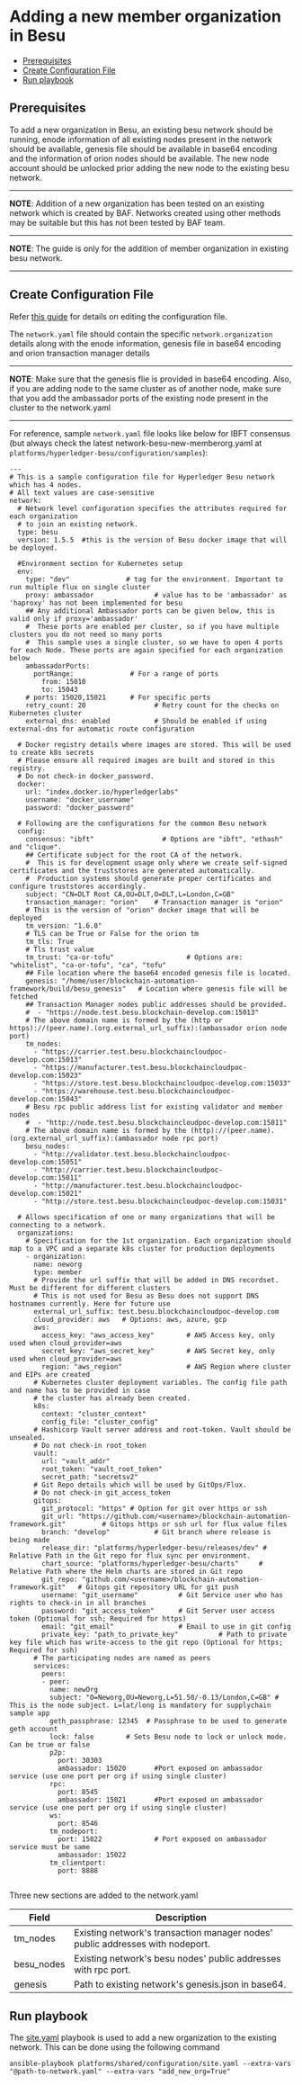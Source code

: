 [//]: # (##############################################################################################)
[//]: # (Copyright Accenture. All Rights Reserved.)
[//]: # (SPDX-License-Identifier: Apache-2.0)
[//]: # (##############################################################################################)

<a name = "adding-new-member-org-to-existing-network-in-besu"></a>
# Adding a new member organization in Besu

  - [Prerequisites](#prerequisites)
  - [Create Configuration File](#create-configuration-file)
  - [Run playbook](#run-playbook)

<a name = "prerequisites"></a>
## Prerequisites
To add a new organization in Besu, an existing besu network should be running, enode information of all existing nodes present in the network should be available, genesis file should be available in base64 encoding and the information of orion nodes should be available. The new node account should be unlocked prior adding the new node to the existing besu network. 

---
**NOTE**: Addition of a new organization has been tested on an existing network which is created by BAF. Networks created using other methods may be suitable but this has not been tested by BAF team.

---

**NOTE**: The guide is only for the addition of member organization in existing besu network.

---

<a name = "create_config_file"></a>
## Create Configuration File

Refer [this guide](./besu_networkyaml.md) for details on editing the configuration file.

The `network.yaml` file should contain the specific `network.organization` details along with the enode information, genesis file in base64 encoding and orion transaction manager details

---
**NOTE**: Make sure that the genesis flie is provided in base64 encoding. Also, if you are adding node to the same cluster as of another node, make sure that you add the ambassador ports of the existing node present in the cluster to the network.yaml

---
For reference, sample `network.yaml` file looks like below for IBFT consensus (but always check the latest network-besu-new-memberorg.yaml at `platforms/hyperledger-besu/configuration/samples`):

```
---
# This is a sample configuration file for Hyperledger Besu network which has 4 nodes.
# All text values are case-sensitive
network:
  # Network level configuration specifies the attributes required for each organization
  # to join an existing network.
  type: besu
  version: 1.5.5  #this is the version of Besu docker image that will be deployed.

  #Environment section for Kubernetes setup
  env:
    type: "dev"              # tag for the environment. Important to run multiple flux on single cluster
    proxy: ambassador               # value has to be 'ambassador' as 'haproxy' has not been implemented for besu
    ## Any additional Ambassador ports can be given below, this is valid only if proxy='ambassador'
    #  These ports are enabled per cluster, so if you have multiple clusters you do not need so many ports
    #  This sample uses a single cluster, so we have to open 4 ports for each Node. These ports are again specified for each organization below
    ambassadorPorts:
      portRange:              # For a range of ports 
        from: 15010 
        to: 15043
    # ports: 15020,15021      # For specific ports 
    retry_count: 20                 # Retry count for the checks on Kubernetes cluster
    external_dns: enabled           # Should be enabled if using external-dns for automatic route configuration
  
  # Docker registry details where images are stored. This will be used to create k8s secrets
  # Please ensure all required images are built and stored in this registry. 
  # Do not check-in docker_password.
  docker:
    url: "index.docker.io/hyperledgerlabs"
    username: "docker_username"
    password: "docker_password"
  
  # Following are the configurations for the common Besu network
  config:    
    consensus: "ibft"                 # Options are "ibft", "ethash" and "clique".
    ## Certificate subject for the root CA of the network. 
    #  This is for development usage only where we create self-signed certificates and the truststores are generated automatically.
    #  Production systems should generate proper certificates and configure truststores accordingly.
    subject: "CN=DLT Root CA,OU=DLT,O=DLT,L=London,C=GB"
    transaction_manager: "orion"    # Transaction manager is "orion"
    # This is the version of "orion" docker image that will be deployed
    tm_version: "1.6.0"               
    # TLS can be True or False for the orion tm
    tm_tls: True
    # Tls trust value
    tm_trust: "ca-or-tofu"                  # Options are: "whitelist", "ca-or-tofu", "ca", "tofu"
    ## File location where the base64 encoded genesis file is located.
    genesis: "/home/user/blockchain-automation-framework/build/besu_genesis"   # Location where genesis file will be fetched
    ## Transaction Manager nodes public addresses should be provided.
    #  - "https://node.test.besu.blockchain-develop.com:15013"
    # The above domain name is formed by the (http or https)://(peer.name).(org.external_url_suffix):(ambassador orion node port)
    tm_nodes: 
      - "https://carrier.test.besu.blockchaincloudpoc-develop.com:15013"
      - "https://manufacturer.test.besu.blockchaincloudpoc-develop.com:15023"
      - "https://store.test.besu.blockchaincloudpoc-develop.com:15033"
      - "https://warehouse.test.besu.blockchaincloudpoc-develop.com:15043"
    # Besu rpc public address list for existing validator and member nodes 
    #  - "http://node.test.besu.blockchaincloudpoc-develop.com:15011"
    # The above domain name is formed by the (http)://(peer.name).(org.external_url_suffix):(ambassador node rpc port)
    besu_nodes:
      - "http://validator.test.besu.blockchaincloudpoc-develop.com:15051"
      - "http://carrier.test.besu.blockchaincloudpoc-develop.com:15011"
      - "http://manufacturer.test.besu.blockchaincloudpoc-develop.com:15021"
      - "http://store.test.besu.blockchaincloudpoc-develop.com:15031"
  
  # Allows specification of one or many organizations that will be connecting to a network.
  organizations:
    # Specification for the 1st organization. Each organization should map to a VPC and a separate k8s cluster for production deployments
    - organization:
      name: neworg
      type: member
      # Provide the url suffix that will be added in DNS recordset. Must be different for different clusters
      # This is not used for Besu as Besu does not support DNS hostnames currently. Here for future use
      external_url_suffix: test.besu.blockchaincloudpoc-develop.com
      cloud_provider: aws   # Options: aws, azure, gcp
      aws:
        access_key: "aws_access_key"        # AWS Access key, only used when cloud_provider=aws
        secret_key: "aws_secret_key"        # AWS Secret key, only used when cloud_provider=aws
        region: "aws_region"                # AWS Region where cluster and EIPs are created
      # Kubernetes cluster deployment variables. The config file path and name has to be provided in case
      # the cluster has already been created.
      k8s:
        context: "cluster_context"
        config_file: "cluster_config"
      # Hashicorp Vault server address and root-token. Vault should be unsealed.
      # Do not check-in root_token
      vault:
        url: "vault_addr"
        root_token: "vault_root_token"
        secret_path: "secretsv2"
      # Git Repo details which will be used by GitOps/Flux.
      # Do not check-in git_access_token
      gitops:
        git_protocol: "https" # Option for git over https or ssh
        git_url: "https://github.com/<username>/blockchain-automation-framework.git"         # Gitops https or ssh url for flux value files 
        branch: "develop"           # Git branch where release is being made
        release_dir: "platforms/hyperledger-besu/releases/dev" # Relative Path in the Git repo for flux sync per environment. 
        chart_source: "platforms/hyperledger-besu/charts"     # Relative Path where the Helm charts are stored in Git repo
        git_repo: "github.com/<username>/blockchain-automation-framework.git"   # Gitops git repository URL for git push 
        username: "git_username"          # Git Service user who has rights to check-in in all branches
        password: "git_access_token"      # Git Server user access token (Optional for ssh; Required for https)
        email: "git_email"                # Email to use in git config
        private_key: "path_to_private_key"          # Path to private key file which has write-access to the git repo (Optional for https; Required for ssh)
      # The participating nodes are named as peers
      services:
        peers:
        - peer:
          name: newOrg
          subject: "O=Neworg,OU=Neworg,L=51.50/-0.13/London,C=GB" # This is the node subject. L=lat/long is mandatory for supplychain sample app
          geth_passphrase: 12345  # Passphrase to be used to generate geth account
          lock: false        # Sets Besu node to lock or unlock mode. Can be true or false
          p2p:
            port: 30303
            ambassador: 15020       #Port exposed on ambassador service (use one port per org if using single cluster)
          rpc:
            port: 8545
            ambassador: 15021       #Port exposed on ambassador service (use one port per org if using single cluster)
          ws:
            port: 8546
          tm_nodeport:
            port: 15022             # Port exposed on ambassador service must be same
            ambassador: 15022    
          tm_clientport:
            port: 8888 
           

```
Three new sections are added to the network.yaml   

| Field       | Description                                              |
|-------------|----------------------------------------------------------|
| tm_nodes | Existing network's transaction manager nodes' public addresses with nodeport.|
| besu_nodes | Existing network's besu nodes' public addresses with rpc port.|
| genesis | Path to existing network's genesis.json in base64.|


<a name = "run_network"></a>
## Run playbook

The [site.yaml](https://github.com/hyperledger-labs/blockchain-automation-framework/tree/main/platforms/shared/configuration/site.yaml) playbook is used to add a new organization to the existing network. This can be done using the following command

```
ansible-playbook platforms/shared/configuration/site.yaml --extra-vars "@path-to-network.yaml" --extra-vars "add_new_org=True"
```


